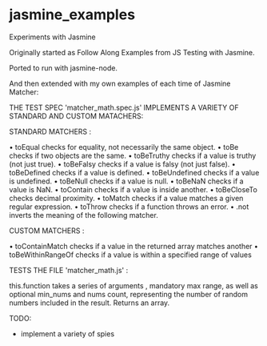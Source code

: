 # jasmine_examples
Experiments with Jasmine

Originally started as Follow Along Examples from JS Testing with Jasmine.

Ported to run with jasmine-node.

And then extended with my own examples of each time of Jasmine Matcher:

THE TEST SPEC 'matcher_math.spec.js' IMPLEMENTS A VARIETY OF STANDARD AND CUSTOM MATACHERS:

  STANDARD MATCHERS :

  • toEqual checks for equality, not necessarily the same object.
  • toBe checks if two objects are the same.
  • toBeTruthy checks if a value is truthy (not just true).
  • toBeFalsy checks if a value is falsy (not just false).
  • toBeDefined checks if a value is defined.
  • toBeUndefined checks if a value is undefined.
  • toBeNull checks if a value is null.
  • toBeNaN checks if a value is NaN.
  • toContain checks if a value is inside another.
  • toBeCloseTo checks decimal proximity.
  • toMatch checks if a value matches a given regular expression.
  • toThrow checks if a function throws an error.
  • .not inverts the meaning of the following matcher.
 
  CUSTOM MATCHERS : 

  • toContainMatch checks if a value in the returned array matches another
  • toBeWithinRangeOf checks if a value is within a specified range of values

  TESTS THE FILE 'matcher_math.js' : 

this.function takes a series of arguments , mandatory max range,
as well as optional min_nums and nums count,  representing the number of random numbers 
included in the result.  Returns an array.


  TODO:

  - implement a variety of spies
  
  
  
